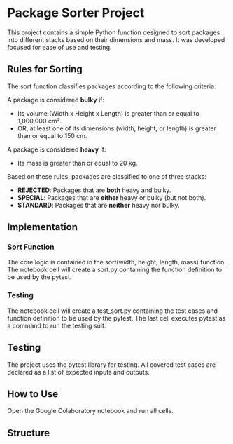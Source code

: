 # **Package Sorter Project**

This project contains a simple Python function designed to sort packages into different stacks based on their dimensions and mass. It was developed focused for ease of use and testing.

## **Rules for Sorting**

The sort function classifies packages according to the following criteria:

A package is considered **bulky** if:

* Its volume (Width x Height x Length) is greater than or equal to 1,000,000 cm³.  
* OR, at least one of its dimensions (width, height, or length) is greater than or equal to 150 cm.

A package is considered **heavy** if:

* Its mass is greater than or equal to 20 kg.

Based on these rules, packages are classified to one of three stacks:

* **REJECTED**: Packages that are **both** heavy and bulky.  
* **SPECIAL**: Packages that are **either** heavy or bulky (but not both).  
* **STANDARD**: Packages that are **neither** heavy nor bulky.

## **Implementation**
### Sort Function
The core logic is contained in the sort(width, height, length, mass) function.
The notebook cell will create a sort.py containing the function definition to be used by the pytest.
### Testing 
The notebook cell will create a test_sort.py containing the test cases and function definition to be used by the pytest.
The last cell executes pytest as a command to run the testing suit. 
 

## **Testing**

The project uses the pytest library for testing. 
All covered test cases are declared as a list of expected inputs and outputs.

## **How to Use**
Open the Google Colaboratory notebook and run all cells. 

## **Structure**
